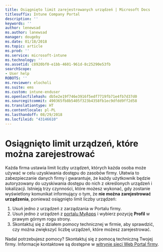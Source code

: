 ```yaml
---
title: Osiągnięto limit zarejestrowanych urządzeń | Microsoft Docs
titlesuffix: Intune Company Portal
description: ''
keywords: ''
author: lenewsad
ms.author: lanewsad
manager: dougeby
ms.date: 01/18/2018
ms.topic: article
ms.prod: ''
ms.service: microsoft-intune
ms.technology: ''
ms.assetid: c8920bf0-e1bb-4601-961d-8c25290e53fb
searchScope:
- User help
ROBOTS: ''
ms.reviewer: elocholi
ms.suite: ems
ms.custom: intune-enduser
ms.openlocfilehash: db5e2e19f746e3916f5edf7719fb71e4fb7d37d0
ms.sourcegitcommit: 490365fb8b5405f323b4358fb1ec9dfdd9ff2d58
ms.translationtype: HT
ms.contentlocale: pl-PL
ms.lasthandoff: 08/29/2018
ms.locfileid: "43146610"
---
```

# <a name="the-limit-of-devices-you-can-register-has-been-reached"></a>Osiągnięto limit urządzeń, które można zarejestrować

Każda firma ustawia limit liczby urządzeń, których każda osoba może używać w celu uzyskiwania dostępu do zasobów firmy. Ułatwia to zabezpieczanie danych firmy i gwarantuje, że każdy użytkownik będzie autoryzowany do uzyskiwania dostępu do nich z określonych urządzeń i lokalizacji. Istnieją trzy czynności, które możesz wykonać, gdy zostanie wyświetlony komunikat informujący o tym, że **nie można zarejestrować urządzenia**, ponieważ osiągnięto limit liczby urządzeń:

1. Usuń jedno z urządzeń z zarządzania w Portalu firmy. 
2. Usuń jedno z urządzeń z [portalu MyApps](https://myapps.microsoft.com) i wybierz pozycję **Profil** w prawym górnym rogu strony. 
3. Skontaktuj się z działem pomocy technicznej w firmie, aby sprawdzić, czy można zwiększyć liczbę urządzeń, które możesz zarejestrować.

Nadal potrzebujesz pomocy? Skontaktuj się z pomocą techniczną Twojej firmy. Informacje kontaktowe są dostępne w [witrynie sieci Web Portal firmy](https://go.microsoft.com/fwlink/?linkid=2010980).

